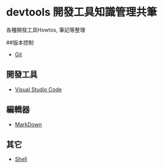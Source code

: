 # devtools 開發工具知識管理共筆

各種開發工具Howtos, 筆記等整理

##版本控制
* [Git](https://github.com/softnshare/devtools/tree/master/git)

## 開發工具
* [Visual Studio Code](https://github.com/softnshare/devtools/tree/master/vscode)

## 編輯器
* [MarkDown](https://github.com/softnshare/devtools/tree/master/markdown)

## 其它
* [Shell](https://github.com/softnshare/devtools/tree/master/shell)
